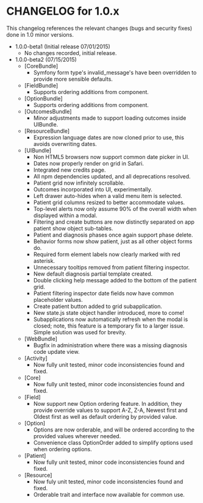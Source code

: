 CHANGELOG for 1.0.x
===================

This changelog references the relevant changes (bugs and security fixes) done in 1.0 minor versions.

* 1.0.0-beta1 (Initial release 07/01/2015)
    - No changes recorded, initial release.
* 1.0.0-beta2 (07/15/2015)
    - [CoreBundle]
        + Symfony form type's invalid_message's have been overridden to provide more sensible defaults.
    - [FieldBundle]
        + Supports ordering additions from component.
    - [OptionBundle]
        + Supports ordering additions from component.
    - [OutcomesBundle]
        + Minor adjustments made to support loading outcomes inside UIBundle.
    - [ResourceBundle]
        + Expression language dates are now cloned prior to use, this avoids overwriting dates.
    - [UIBundle]
        + Non HTML5 browsers now support common date picker in UI.
        + Dates now properly render on grid in Safari.
        + Integrated new credits page.
        + All npm dependencies updated, and all deprecations resolved.
        + Patient grid now infinitely scrollable.
        + Outcomes incorporated into UI, experimentally.
        + Left drawer auto-hides when a valid menu item is selected.
        + Patient grid columns resized to better accommodate values.
        + Top-level alerts now only assume 90% of the overall width when displayed within a modal.
        + Filtering and create buttons are now distinctly separated on app patient show object sub-tables.
        + Patient and diagnosis phases once again support phase delete.
        + Behavior forms now show patient, just as all other object forms do.
        + Required form element labels now clearly marked with red asterisk.
        + Unnecessary tooltips removed from patient filtering inspector.
        + New default diagnosis partial template created.
        + Double clicking help message added to the bottom of the patient grid.
        + Patient filtering inspector date fields now have common placeholder values.
        + Create patient button added to grid subapplication.
        + New state.js state object handler introduced, more to come!
        + Subapplications now automatically refresh when the modal is closed; note, this feature is a temporary fix to a larger issue. Simple solution was used for brevity.
    - [WebBundle]
        + Bugfix in administration where there was a missing diagnosis code update view.
    - [Activity]
        + Now fully unit tested, minor code inconsistencies found and fixed.
    - [Core]
        + Now fully unit tested, minor code inconsistencies found and fixed.
    - [Field]
        + Now support new Option ordering feature. In addition, they provide override values to support A-Z, Z-A, Newest first and Oldest first as well as default ordering by provided value.
    - [Option]
        + Options are now orderable, and will be ordered according to the provided values wherever needed.
        + Convenience class OptionOrder added to simplify options used when ordering options.
    - [Patient]
        + Now fully unit tested, minor code inconsistencies found and fixed.
    - [Resource]
        + Now fuly unit tested, minor code inconsistencies found and fixed.
        + Orderable trait and interface now available for common use.
